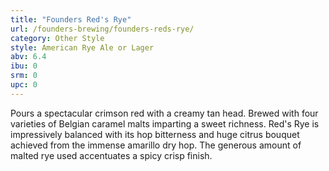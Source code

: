 ```yaml
---
title: "Founders Red's Rye"
url: /founders-brewing/founders-reds-rye/
category: Other Style
style: American Rye Ale or Lager
abv: 6.4
ibu: 0
srm: 0
upc: 0
---
```

Pours a spectacular crimson red with a creamy tan head. Brewed with four varieties of Belgian caramel malts imparting a sweet richness. Red's Rye is impressively balanced with its hop bitterness and huge citrus bouquet achieved from the immense amarillo dry hop. The generous amount of malted rye used accentuates a spicy crisp finish.
